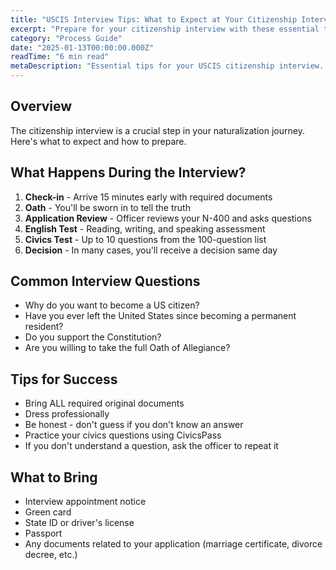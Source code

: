 ```yaml
---
title: "USCIS Interview Tips: What to Expect at Your Citizenship Interview"
excerpt: "Prepare for your citizenship interview with these essential tips and common questions."
category: "Process Guide"
date: "2025-01-13T00:00:00.000Z"
readTime: "6 min read"
metaDescription: "Essential tips for your USCIS citizenship interview. Learn what to expect, what to bring, and how to prepare for success."
---
```


## Overview

The citizenship interview is a crucial step in your naturalization journey. Here's what to expect and how to prepare.

## What Happens During the Interview?

1. **Check-in** - Arrive 15 minutes early with required documents
2. **Oath** - You'll be sworn in to tell the truth
3. **Application Review** - Officer reviews your N-400 and asks questions
4. **English Test** - Reading, writing, and speaking assessment
5. **Civics Test** - Up to 10 questions from the 100-question list
6. **Decision** - In many cases, you'll receive a decision same day

## Common Interview Questions

- Why do you want to become a US citizen?
- Have you ever left the United States since becoming a permanent resident?
- Do you support the Constitution?
- Are you willing to take the full Oath of Allegiance?

## Tips for Success

- Bring ALL required original documents
- Dress professionally
- Be honest - don't guess if you don't know an answer
- Practice your civics questions using CivicsPass
- If you don't understand a question, ask the officer to repeat it

## What to Bring

- Interview appointment notice
- Green card
- State ID or driver's license
- Passport
- Any documents related to your application (marriage certificate, divorce decree, etc.)
